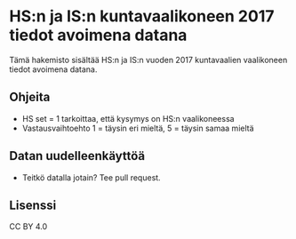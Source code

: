 # HS:n ja IS:n kuntavaalikoneen 2017 tiedot avoimena datana

Tämä hakemisto sisältää HS:n ja IS:n vuoden 2017 kuntavaalien vaalikoneen tiedot avoimena datana.

## Ohjeita
- HS set = 1 tarkoittaa, että kysymys on HS:n vaalikoneessa
- Vastausvaihtoehto 1 = täysin eri mieltä, 5 = täysin samaa mieltä

## Datan uudelleenkäyttöä
- Teitkö datalla jotain? Tee pull request.

## Lisenssi

CC BY 4.0

